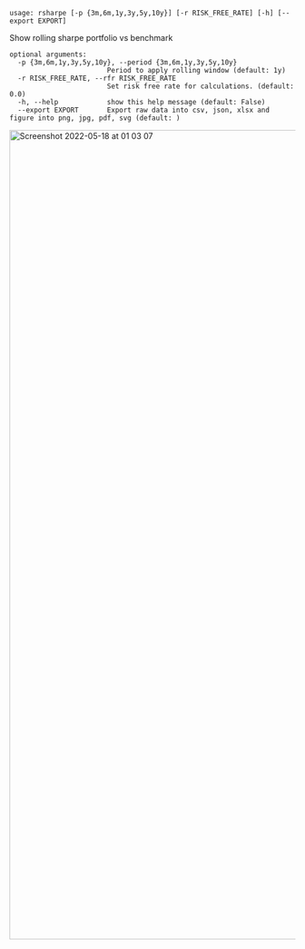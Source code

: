 ```
usage: rsharpe [-p {3m,6m,1y,3y,5y,10y}] [-r RISK_FREE_RATE] [-h] [--export EXPORT]
```

Show rolling sharpe portfolio vs benchmark

```
optional arguments:
  -p {3m,6m,1y,3y,5y,10y}, --period {3m,6m,1y,3y,5y,10y}
                        Period to apply rolling window (default: 1y)
  -r RISK_FREE_RATE, --rfr RISK_FREE_RATE
                        Set risk free rate for calculations. (default: 0.0)
  -h, --help            show this help message (default: False)
  --export EXPORT       Export raw data into csv, json, xlsx and figure into png, jpg, pdf, svg (default: )
```

<img width="1426" alt="Screenshot 2022-05-18 at 01 03 07" src="https://user-images.githubusercontent.com/25267873/168931347-7f20a9a9-971b-4bf3-94d4-bd33f83c082d.png">
